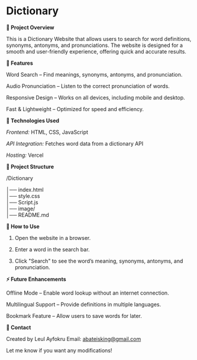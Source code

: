 # Dictionary



**📌 Project Overview**

This is a Dictionary Website that allows users to search for word definitions, synonyms, antonyms, and pronunciations. The website is designed for a smooth and user-friendly experience, offering quick and accurate results.

**🚀 Features**

Word Search – Find meanings, synonyms, antonyms, and pronunciation.

Audio Pronunciation – Listen to the correct pronunciation of words.

Responsive Design – Works on all devices, including mobile and desktop.

Fast & Lightweight – Optimized for speed and efficiency.


**🔧 Technologies Used**

*Frontend:* HTML, CSS, JavaScript

*API Integration:* Fetches word data from a dictionary API

*Hosting:* Vercel


**📂 Project Structure**

/Dictionary

│── index.html         
│── style.css         
│── Script.js           
│── image/             
│── README.md          

**🎯 How to Use**

1. Open the website in a browser.


2. Enter a word in the search bar.


3. Click "Search" to see the word’s meaning, synonyms, antonyms, and pronunciation.



**⚡ Future Enhancements**

Offline Mode – Enable word lookup without an internet connection.

Multilingual Support – Provide definitions in multiple languages.

Bookmark Feature – Allow users to save words for later.


**📩 Contact**

Created by Leul Ayfokru
Email: [abateisking@gmail.com](mailto:abateisking@gmail.com)
 

Let me know if you want any modifications!

